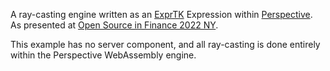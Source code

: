 A ray-casting engine written as an [ExprTK](https://github.com/ArashPartow/exprtk)
Expression within [Perspective](https://github.com/finos/perspective). As presented
at [Open Source in Finance 2022 NY](https://www.youtube.com/watch?v=0ut-ynvBpGI).

This example has no server component, and all ray-casting is done entirely
within the Perspective WebAssembly engine.
